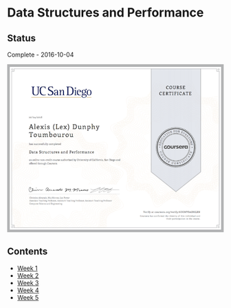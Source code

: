 # Data Structures and Performance

## Status

Complete - 2016-10-04

<img src="./images/cert.png" width="600px"></img>

## Contents

* [Week 1](week-1.md)
* [Week 2](week-2.md)
* [Week 3](week-3.md)
* [Week 4](week-4.md)
* [Week 5](week-5.md)
